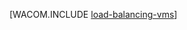 ﻿<properties urlDisplayName="Load Balancing for Azure Infrastructure Services" pageTitle="Bilanciamento del carico per i servizi di infrastruttura di Azure" metaKeywords="load balancer, Traffic manager" description="Describes the two different types of load balancing supported by Azure: Load balancer for cloud services and Azure Traffic Manager for client traffic." metaCanonical="http://www.windowsazure.com/it-it/manage/windows/common-tasks/how-to-load-balance-virtual-machines/" services="virtual-machines" documentationCenter="" title="" authors="josephd" solutions="" manager="timlt" editor="" />

<tags ms.service="virtual-machines" ms.workload="infrastructure-services" ms.tgt_pltfrm="na" ms.devlang="na" ms.topic="article" ms.date="01/01/1900" ms.author="timlt" />





[WACOM.INCLUDE [load-balancing-vms](../includes/load-balancing-vms.md)]
